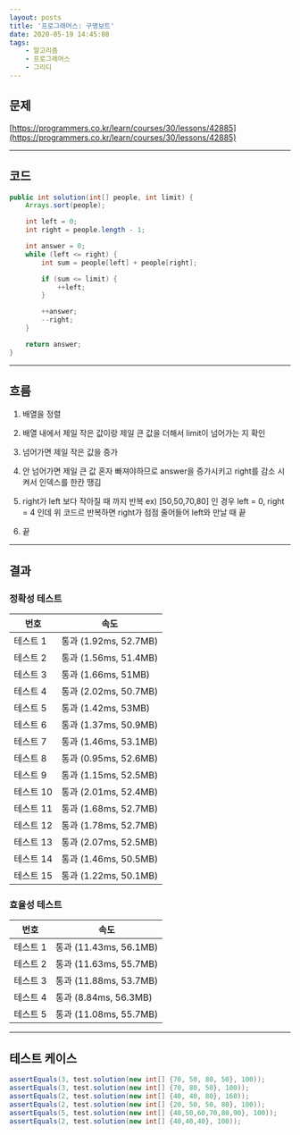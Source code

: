 ```yaml
---
layout: posts
title: '프로그래머스: 구명보트'
date: 2020-05-19 14:45:08
tags:
    - 알고리즘
    - 프로그래머스
    - 그리디
---
```


## 문제

[https://programmers.co.kr/learn/courses/30/lessons/42885](https://programmers.co.kr/learn/courses/30/lessons/42885)

* * *

## 코드

```java
public int solution(int[] people, int limit) {
    Arrays.sort(people);

    int left = 0;
    int right = people.length - 1;

    int answer = 0;
    while (left <= right) {
        int sum = people[left] + people[right];

        if (sum <= limit) {
            ++left;
        }

        ++answer;
        --right;
    }

    return answer;
}
```

* * *

## 흐름

1. 배열을 정렬

2. 배열 내에서 제일 작은 값이랑 제일 큰 값을 더해서 limit이 넘어가는 지 확인

3. 넘어가면 제일 작은 값을 증가

4. 안 넘어가면 제일 큰 값 혼자 빠져야하므로 answer을 증가시키고 right를 감소 시켜서 인덱스를 한칸 땡김

5. right가 left 보다 작아질 때 까지 반복
    ex) [50,50,70,80] 인 경우 left = 0, right = 4 인데 위 코드르 반복하면 right가 점점 줄어들어 left와 만날 때 끝

6. 끝

* * *

## 결과

### 정확성 테스트

|번호|속도|
|----|----|
|테스트 1 |    통과 (1.92ms, 52.7MB)
|테스트 2 |    통과 (1.56ms, 51.4MB)
|테스트 3 |    통과 (1.66ms, 51MB)
|테스트 4 |    통과 (2.02ms, 50.7MB)
|테스트 5 |    통과 (1.42ms, 53MB)
|테스트 6 |    통과 (1.37ms, 50.9MB)
|테스트 7 |    통과 (1.46ms, 53.1MB)
|테스트 8 |    통과 (0.95ms, 52.6MB)
|테스트 9 |    통과 (1.15ms, 52.5MB)
|테스트 10 |    통과 (2.01ms, 52.4MB)
|테스트 11 |    통과 (1.68ms, 52.7MB)
|테스트 12 |    통과 (1.78ms, 52.7MB)
|테스트 13 |    통과 (2.07ms, 52.5MB)
|테스트 14 |    통과 (1.46ms, 50.5MB)
|테스트 15 |    통과 (1.22ms, 50.1MB)

### 효율성 테스트

|번호|속도|
|----|----|
|테스트 1 |    통과 (11.43ms, 56.1MB)
|테스트 2 |    통과 (11.63ms, 55.7MB)
|테스트 3 |    통과 (11.88ms, 53.7MB)
|테스트 4 |    통과 (8.84ms, 56.3MB)
|테스트 5 |    통과 (11.08ms, 55.7MB)

* * *

## 테스트 케이스

```java
assertEquals(3, test.solution(new int[] {70, 50, 80, 50}, 100));
assertEquals(3, test.solution(new int[] {70, 80, 50}, 100));
assertEquals(2, test.solution(new int[] {40, 40, 80}, 160));
assertEquals(2, test.solution(new int[] {20, 50, 50, 80}, 100));
assertEquals(5, test.solution(new int[] {40,50,60,70,80,90}, 100));
assertEquals(2, test.solution(new int[] {40,40,40}, 100));
```
